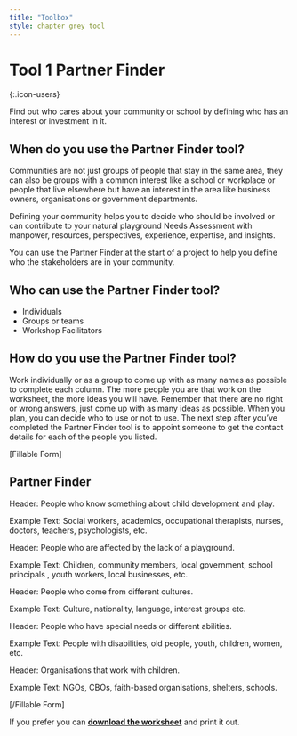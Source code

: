 ```yaml
---
title: "Toolbox"
style: chapter grey tool
---
```


# **Tool 1** Partner Finder
{:.icon-users}

Find out who cares about your community or school by defining who has an interest or investment in it.

## When do you use the Partner Finder tool?

Communities are not just groups of people that stay in the same area, they can also be groups with a common interest like a school or workplace or people that live elsewhere but have an interest in the area like business owners, organisations or government departments.

Defining your community helps you to decide who should be involved or can contribute to your natural playground Needs Assessment with manpower, resources, perspectives, experience, expertise, and insights.

You can use the Partner Finder at the start of a project to help you define who the stakeholders are in your community.

## Who can use the Partner Finder tool?

-   Individuals
-   Groups or teams
-   Workshop Facilitators

## How do you use the Partner Finder tool?

Work individually or as a group to come up with as many names as possible to complete each column. The more people you are that work on the worksheet, the more ideas you will have. Remember that there are no right or wrong answers, just come up with as many ideas as possible. When you plan, you can decide who to use or not to use. The next step after you’ve completed the Partner Finder tool is to appoint someone to get the contact details for each of the people you listed.

[Fillable Form]

## Partner Finder

Header: People who know something about child development and play.

Example Text: Social workers, academics, occupational therapists, nurses, doctors, teachers, psychologists, etc.

Header: People who are affected by the lack of a playground.

Example Text: Children, community members, local government, school principals , youth workers, local businesses, etc.

Header: People who come from different cultures.

Example Text: Culture, nationality, language, interest groups etc.

Header: People who have special needs or different abilities.

Example Text: People with disabilities, old people, youth, children, women, etc.

Header: Organisations that work with children.

Example Text: NGOs, CBOs, faith-based organisations, shelters, schools.

[/Fillable Form]

If you prefer you can [**download the worksheet**](AW-partner-finder) and print it out.

